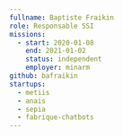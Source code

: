 ```yaml
---
fullname: Baptiste Fraikin
role: Responsable SSI
missions:
  - start: 2020-01-08
    end: 2021-01-02
    status: independent
    employer: minarm
github: bafraikin
startups:
  - metiis
  - anais
  - sepia
  - fabrique-chatbots
---
```

